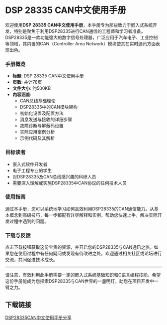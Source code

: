 # DSP 28335 CAN中文使用手册

欢迎使用**DSP 28335 CAN中文使用手册**，本手册专为那些致力于嵌入式系统开发，特别是聚焦于利用DSP28335进行CAN通信的工程师和学习者准备。DSP28335是一款功能强大的数字信号处理器，广泛应用于汽车电子、工业控制等领域，其内置的CAN（Controller Area Network）模块使其在实时通讯方面表现出色。

### 手册概览

- **标题**: DSP 28335 CAN中文使用手册
- **页数**: 共计78页
- **文件大小**: 约500KB
- **内容涵盖**:
    - CAN总线基础理论
    - DSP28335中的CAN模块架构
    - 初始化设置及配置方法
    - 消息发送与接收的详细步骤
    - 故障诊断与屏蔽码设置
    - 实际应用案例分析
    - 示例代码及其解析

### 目标读者

- 嵌入式软件开发者
- 电子工程专业的学生
- 对DSP28335及CAN总线感兴趣的科研人员
- 需要深入理解或实施DSP28335中CAN协议的任何技术人员

### 使用指南

通过本手册，您可以系统地学习如何高效利用DSP28335的CAN通信能力。从基本概念到高级技巧，每一步都配有详尽解释和实例，帮助您快速上手，解决实际开发过程中遇到的问题。

### 下载与反馈

点击下载按钮获取这份宝贵的资源，并开启您的DSP28335与CAN通讯之旅。如果您在使用过程中有任何疑问或发现有待改进之处，欢迎通过相关社区或论坛进行交流，共同促进技术成长。

---

请注意，有效利用此手册需要一定的嵌入式系统基础知识和C语言编程技能。希望这份手册能成为您探索DSP28335与CAN世界的一盏明灯，助您在项目开发中一臂之力。

## 下载链接

[DSP28335CAN中文使用手册分享](https://pan.quark.cn/s/05d46da60acb)